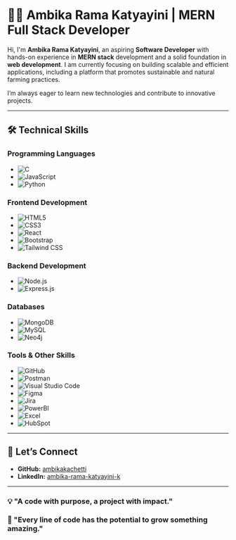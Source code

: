 # 👩‍💻 **Ambika Rama Katyayini** | MERN Full Stack Developer  

Hi, I'm **Ambika Rama Katyayini**, an aspiring **Software Developer** with hands-on experience in **MERN stack** development and a solid foundation in **web development**. I am currently focusing on building scalable and efficient applications, including a platform that promotes sustainable and natural farming practices.

I’m always eager to learn new technologies and contribute to innovative projects.

---

## 🛠️ Technical Skills  

### **Programming Languages**  
- ![C](https://img.shields.io/badge/-C-00599C?style=flat&logo=c&logoColor=white)  
- ![JavaScript](https://img.shields.io/badge/-JavaScript-F7DF1E?style=flat&logo=javascript&logoColor=black)  
- ![Python](https://img.shields.io/badge/-Python-3776AB?style=flat&logo=python&logoColor=white)  

### **Frontend Development**  
- ![HTML5](https://img.shields.io/badge/-HTML5-E34F26?style=flat&logo=html5&logoColor=white)  
- ![CSS3](https://img.shields.io/badge/-CSS3-1572B6?style=flat&logo=css3&logoColor=white)  
- ![React](https://img.shields.io/badge/-React-61DAFB?style=flat&logo=react&logoColor=black)  
- ![Bootstrap](https://img.shields.io/badge/-Bootstrap-7952B3?style=flat&logo=bootstrap&logoColor=white)  
- ![Tailwind CSS](https://img.shields.io/badge/-TailwindCSS-06B6D4?style=flat&logo=tailwindcss&logoColor=white)  

### **Backend Development**  
- ![Node.js](https://img.shields.io/badge/-Node.js-339933?style=flat&logo=nodedotjs&logoColor=white)  
- ![Express.js](https://img.shields.io/badge/-Express.js-000000?style=flat&logo=express&logoColor=white)  

### **Databases**  
- ![MongoDB](https://img.shields.io/badge/-MongoDB-47A248?style=flat&logo=mongodb&logoColor=white)  
- ![MySQL](https://img.shields.io/badge/-MySQL-4479A1?style=flat&logo=mysql&logoColor=white)  
- ![Neo4j](https://img.shields.io/badge/-Neo4J-009639?style=flat&logo=neo4j&logoColor=white)  

### **Tools & Other Skills**  
- ![GitHub](https://img.shields.io/badge/-GitHub-181717?style=flat&logo=github&logoColor=white)  
- ![Postman](https://img.shields.io/badge/-Postman-FF6C37?style=flat&logo=postman&logoColor=white)  
- ![Visual Studio Code](https://img.shields.io/badge/-VS_Code-007ACC?style=flat&logo=visualstudiocode&logoColor=white)  
- ![Figma](https://img.shields.io/badge/-Figma-F24E1E?style=flat&logo=figma&logoColor=white)  
- ![Jira](https://img.shields.io/badge/-Jira-0052CC?style=flat&logo=jira&logoColor=white)  
- ![PowerBI](https://img.shields.io/badge/-Power_BI-FF7F00?style=flat&logo=powerbi&logoColor=white)  
- ![Excel](https://img.shields.io/badge/-Excel-217346?style=flat&logo=microsoft-excel&logoColor=white)  
- ![HubSpot](https://img.shields.io/badge/-HubSpot-FF7A59?style=flat&logo=hubspot&logoColor=white)  

---

## 🔗 Let’s Connect  

- **GitHub:** [ambikakachetti](https://github.com/ambikakachetti)  
- **LinkedIn:** [ambika-rama-katyayini-k](https://www.linkedin.com/in/ambika-rama-katyayini-k)  

---

### 💡 "A code with purpose, a project with impact."
### 🌱 "Every line of code has the potential to grow something amazing."
